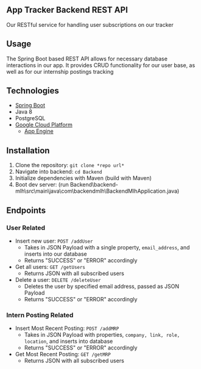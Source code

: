 ﻿## App Tracker Backend REST API
Our RESTful service for handling user subscriptions on our tracker

## Usage
The Spring Boot based REST API allows for necessary database interactions in our app. It provides CRUD functionality for our user base, as well as for our internship postings tracking

## Technologies
- [Spring Boot](https://spring.io/projects/spring-boot)
- Java 8
- PostgreSQL
- [Google Cloud Platform](https://cloud.google.com/gcp)
  - [App Engine](https://cloud.google.com/appengine)

## Installation
1. Clone the repository: `git clone *repo url*`
2. Navigate into backend: `cd Backend`
3. Initialize dependencies with Maven (build with Maven)
4. Boot dev server: (run Backend\backend-mlh\src\main\java\com\backendmlh\BackendMlhApplication.java)

## Endpoints
### User Related
- Insert new user: `POST /addUser`
  - Takes in JSON Payload with a single property, `email_address`, and inserts into our database
  - Returns "SUCCESS" or "ERROR" accordingly
- Get all users: `GET /getUsers`
  - Returns JSON with all subscribed users
- Delete a user: `DELETE /deleteUser`
  - Deletes the user by specified email address, passed as JSON Payload
  - Returns "SUCCESS" or "ERROR" accordingly

### Intern Posting Related
- Insert Most Recent Posting: `POST /addMRP`
  - Takes in JSON Payload with properties, `company, link, role, location`, and inserts into database
  - Returns "SUCCESS" or "ERROR" accordingly
- Get Most Recent Posting: `GET /getMRP`
  - Returns JSON with all subscribed users
